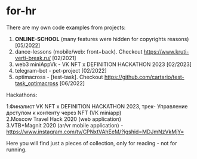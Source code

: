 # for-hr

There are my own code examples from projects:

1. <b>ONLINE-SCHOOL</b> (many features were hidden for copyrights reasons) [05/2022]<br/>
2. dance-lessons (mobile/web: front+back). Checkout https://www.kruti-verti-break.ru/ [02/2021]<br/>
3. web3 miniAppVk - VK NFT x DEFINITION HACKATHON 2023 [02/2023]<br/>
4. telegram-bot - pet-project [02/2022] <br/>
5. optimacross - [test-task]. Checkout https://github.com/cartario/test-task_optimacross [06/2022] <br/>

Hackathons: <br/>

1.Финалист VK NFT x DEFINITION HACKATHON 2023, трек- Управление доступом к контенту через NFT (VK miniapp) <br/>
2.Moscow Travel Hack 2020 (web application) <br/>
3.VTB*Magnit 2020 (ar/vr mobile application) - https://www.instagram.com/tv/CPNxtVAhEeM/?igshid=MDJmNzVkMjY= <br/>

Here you will find just a pieces of collection, only for reading - not for running.
